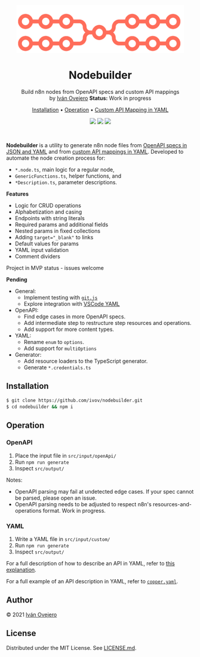 <p align="center">
  <img src="docs/logo.png" width="450" alt="Nodemaker" />
</p>

<p align="center">
  <h1 align="center">Nodebuilder</h1>
</p>

<p align="center">
  Build n8n nodes from OpenAPI specs and custom API mappings<br />
  by <a href="https://github.com/ivov">Iván Ovejero</a>
  <b>Status:</b> Work in progress
</p>

<p align="center">
  <a href="#installation">Installation</a> •
  <a href="#operation">Operation</a> •
  <a href="/docs/yaml-mapping.md">Custom API Mapping in YAML</a>
</p>

<p align="center">
  <img src="https://img.shields.io/badge/stage-MVP-blue">
  <a href="https://github.com/n8n-io"><img src="https://img.shields.io/badge/org-n8n-ff6d5a"></a>
  <img src="https://img.shields.io/badge/license-MIT-brightgreen">
</p>

<br/>

**Nodebuilder** is a utility to generate n8n node files from [OpenAPI specs in JSON and YAML](https://github.com/OAI/OpenAPI-Specification) and from [custom API mappings in YAML](#yaml). Developed to automate the node creation process for:
- `*.node.ts`, main logic for a regular node,
- `GenericFunctions.ts`, helper functions, and
- `*Description.ts`, parameter descriptions.

<!-- <p align="center">
  <img src="docs/screenshot.png">
</p> -->

**Features**
- Logic for CRUD operations
- Alphabetization and casing
- Endpoints with string literals
- Required params and additional fields
- Nested params in fixed collections
- Adding `target="_blank"` to links
- Default values for params
- YAML input validation
- Comment dividers

Project in MVP status - issues welcome

**Pending**

- General:
  - Implement testing with [`git.js`](https://github.com/steveukx/git-js)
  - Explore integration with [VSCode YAML](https://github.com/redhat-developer/vscode-yaml)
- OpenAPI:
  - Find edge cases in more OpenAPI specs.
  - Add intermediate step to restructure step resources and operations.
  - Add support for more content types.
- YAML:
  - Rename `enum` to `options`.
  - Add support for `multiOptions`
- Generator:
  - Add resource loaders to the TypeScript generator.
  - Generate `*.credentials.ts`

## Installation

```sh
$ git clone https://github.com/ivov/nodebuilder.git
$ cd nodebuilder && npm i
```

## Operation

### OpenAPI

1. Place the input file in `src/input/openApi/`
2. Run `npm run generate`
3. Inspect `src/output/`

Notes:
- OpenAPI parsing may fail at undetected edge cases. If your spec cannot be parsed, please open an issue.
- OpenAPI parsing needs to be adjusted to respect n8n's resources-and-operations format. Work in progress.

### YAML

1. Write a YAML file in `src/input/custom/`
2. Run `npm run generate`
3. Inspect `src/output/`

For a full description of how to describe an API in YAML, refer to [this explanation](https://github.com/ivov/nodebuilder/blob/main/docs/yaml-mapping.md).

For a full example of an API description in YAML, refer to [`copper.yaml`](https://github.com/ivov/nodebuilder/blob/main/src/input/custom/copper.yaml).

## Author

© 2021 [Iván Ovejero](https://github.com/ivov)

## License

Distributed under the MIT License. See [LICENSE.md](LICENSE.md).
